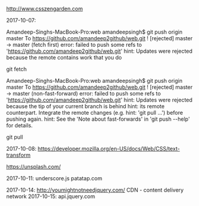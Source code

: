 http://www.csszengarden.com

2017-10-07:

Amandeep-Singhs-MacBook-Pro:web amandeepsingh$ git push origin master
To https://github.com/amandeep2github/web.git
 ! [rejected]        master -> master (fetch first)
error: failed to push some refs to 'https://github.com/amandeep2github/web.git'
hint: Updates were rejected because the remote contains work that you do


git fetch

Amandeep-Singhs-MacBook-Pro:web amandeepsingh$ git push origin master
To https://github.com/amandeep2github/web.git
 ! [rejected]        master -> master (non-fast-forward)
error: failed to push some refs to 'https://github.com/amandeep2github/web.git'
hint: Updates were rejected because the tip of your current branch is behind
hint: its remote counterpart. Integrate the remote changes (e.g.
hint: 'git pull ...') before pushing again.
hint: See the 'Note about fast-forwards' in 'git push --help' for details.

git pull

2017-10-08:
https://developer.mozilla.org/en-US/docs/Web/CSS/text-transform

https://unsplash.com/

2017-10-11:
underscore.js
patatap.com

2017-10-14:
http://youmightnotneedjquery.com/
CDN - content delivery network
2017-10-15:
api.jquery.com
